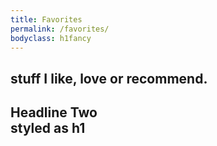 ```yaml
---
title: Favorites
permalink: /favorites/
bodyclass: h1fancy
---
```


## stuff I like, love or recommend.


<h2 class='h1'>Headline Two<br/>styled as h1</h2>
